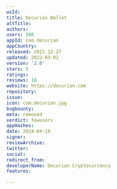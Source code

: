 ```yaml
---
wsId: 
title: Decurian Wallet
altTitle: 
authors: 
users: 500
appId: com.decurian
appCountry: 
released: 2021-12-27
updated: 2022-03-02
version: '2.0'
stars: 5
ratings: 
reviews: 18
website: https://decurian.com
repository: 
issue: 
icon: com.decurian.jpg
bugbounty: 
meta: removed
verdict: fewusers
appHashes: 
date: 2024-04-19
signer: 
reviewArchive: 
twitter: 
social: 
redirect_from: 
developerName: Decurian Cryptocurrency
features: 

---
```


